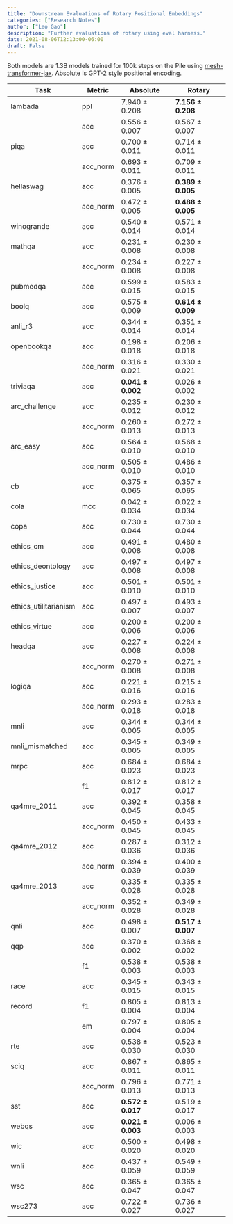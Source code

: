 ```yaml
---
title: "Downstream Evaluations of Rotary Positional Embeddings"
categories: ["Research Notes"]
author: ["Leo Gao"]
description: "Further evaluations of rotary using eval harness."
date: 2021-08-06T12:13:00-06:00
draft: False
---
```


Both models are 1.3B models trained for 100k steps on the Pile using [mesh-transformer-jax](https://github.com/kingoflolz/mesh-transformer-jax). Absolute is GPT-2 style positional encoding.

| Task                  | Metric   | Absolute          | Rotary            |
|-----------------------|----------|-------------------|-------------------|
| lambada               | ppl      | 7.940 ± 0.208     | **7.156 ± 0.208** |
|                       | acc      | 0.556 ± 0.007     | 0.567 ± 0.007     |
| piqa                  | acc      | 0.700 ± 0.011     | 0.714 ± 0.011     |
|                       | acc_norm | 0.693 ± 0.011     | 0.709 ± 0.011     |
| hellaswag             | acc      | 0.376 ± 0.005     | **0.389 ± 0.005** |
|                       | acc_norm | 0.472 ± 0.005     | **0.488 ± 0.005** |
| winogrande            | acc      | 0.540 ± 0.014     | 0.571 ± 0.014     |
| mathqa                | acc      | 0.231 ± 0.008     | 0.230 ± 0.008     |
|                       | acc_norm | 0.234 ± 0.008     | 0.227 ± 0.008     |
| pubmedqa              | acc      | 0.599 ± 0.015     | 0.583 ± 0.015     |
| boolq                 | acc      | 0.575 ± 0.009     | **0.614 ± 0.009** |
| anli_r3               | acc      | 0.344 ± 0.014     | 0.351 ± 0.014     |
| openbookqa            | acc      | 0.198 ± 0.018     | 0.206 ± 0.018     |
|                       | acc_norm | 0.316 ± 0.021     | 0.330 ± 0.021     |
| triviaqa              | acc      | **0.041 ± 0.002** | 0.026 ± 0.002     |
| arc_challenge         | acc      | 0.235 ± 0.012     | 0.230 ± 0.012     |
|                       | acc_norm | 0.260 ± 0.013     | 0.272 ± 0.013     |
| arc_easy              | acc      | 0.564 ± 0.010     | 0.568 ± 0.010     |
|                       | acc_norm | 0.505 ± 0.010     | 0.486 ± 0.010     |
| cb                    | acc      | 0.375 ± 0.065     | 0.357 ± 0.065     |
| cola                  | mcc      | 0.042 ± 0.034     | 0.022 ± 0.034     |
| copa                  | acc      | 0.730 ± 0.044     | 0.730 ± 0.044     |
| ethics_cm             | acc      | 0.491 ± 0.008     | 0.480 ± 0.008     |
| ethics_deontology     | acc      | 0.497 ± 0.008     | 0.497 ± 0.008     |
| ethics_justice        | acc      | 0.501 ± 0.010     | 0.501 ± 0.010     |
| ethics_utilitarianism | acc      | 0.497 ± 0.007     | 0.493 ± 0.007     |
| ethics_virtue         | acc      | 0.200 ± 0.006     | 0.200 ± 0.006     |
| headqa                | acc      | 0.227 ± 0.008     | 0.224 ± 0.008     |
|                       | acc_norm | 0.270 ± 0.008     | 0.271 ± 0.008     |
| logiqa                | acc      | 0.221 ± 0.016     | 0.215 ± 0.016     |
|                       | acc_norm | 0.293 ± 0.018     | 0.283 ± 0.018     |
| mnli                  | acc      | 0.344 ± 0.005     | 0.344 ± 0.005     |
| mnli_mismatched       | acc      | 0.345 ± 0.005     | 0.349 ± 0.005     |
| mrpc                  | acc      | 0.684 ± 0.023     | 0.684 ± 0.023     |
|                       | f1       | 0.812 ± 0.017     | 0.812 ± 0.017     |
| qa4mre_2011           | acc      | 0.392 ± 0.045     | 0.358 ± 0.045     |
|                       | acc_norm | 0.450 ± 0.045     | 0.433 ± 0.045     |
| qa4mre_2012           | acc      | 0.287 ± 0.036     | 0.312 ± 0.036     |
|                       | acc_norm | 0.394 ± 0.039     | 0.400 ± 0.039     |
| qa4mre_2013           | acc      | 0.335 ± 0.028     | 0.335 ± 0.028     |
|                       | acc_norm | 0.352 ± 0.028     | 0.349 ± 0.028     |
| qnli                  | acc      | 0.498 ± 0.007     | **0.517 ± 0.007** |
| qqp                   | acc      | 0.370 ± 0.002     | 0.368 ± 0.002     |
|                       | f1       | 0.538 ± 0.003     | 0.538 ± 0.003     |
| race                  | acc      | 0.345 ± 0.015     | 0.343 ± 0.015     |
| record                | f1       | 0.805 ± 0.004     | 0.813 ± 0.004     |
|                       | em       | 0.797 ± 0.004     | 0.805 ± 0.004     |
| rte                   | acc      | 0.538 ± 0.030     | 0.523 ± 0.030     |
| sciq                  | acc      | 0.867 ± 0.011     | 0.865 ± 0.011     |
|                       | acc_norm | 0.796 ± 0.013     | 0.771 ± 0.013     |
| sst                   | acc      | **0.572 ± 0.017** | 0.519 ± 0.017     |
| webqs                 | acc      | **0.021 ± 0.003** | 0.006 ± 0.003     |
| wic                   | acc      | 0.500 ± 0.020     | 0.498 ± 0.020     |
| wnli                  | acc      | 0.437 ± 0.059     | 0.549 ± 0.059     |
| wsc                   | acc      | 0.365 ± 0.047     | 0.365 ± 0.047     |
| wsc273                | acc      | 0.722 ± 0.027     | 0.736 ± 0.027     |
